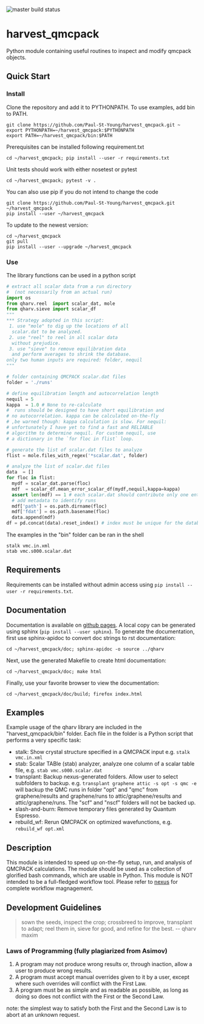 ![master build status](https://api.travis-ci.org/Paul-St-Young/harvest_qmcpack.svg?branch=master)
# harvest_qmcpack
Python module containing useful routines to inspect and modify qmcpack objects.

## Quick Start

### Install
Clone the repository and add it to PYTHONPATH. To use examples, add bin to PATH.
```shell
git clone https://github.com/Paul-St-Young/harvest_qmcpack.git ~
export PYTHONPATH=~/harvest_qmcpack:$PYTHONPATH
export PATH=~/harvest_qmcpack/bin:$PATH
```

Prerequisites can be installed following requirement.txt
```shell
cd ~/harvest_qmcpack; pip install --user -r requirements.txt
```

Unit tests should work with either nosetest or pytest
```shell
cd ~/harvest_qmcpack; pytest -v .
```

You can also use pip if you do not intend to change the code
```shell
git clone https://github.com/Paul-St-Young/harvest_qmcpack.git ~/harvest_qmcpack
pip install --user ~/harvest_qmcpack
```
To update to the newest version:
```shell
cd ~/harvest_qmcpack
git pull
pip install --user --upgrade ~/harvest_qmcpack
```

### Use
The library functions can be used in a python script
```python
# extract all scalar data from a run directory 
#  (not necessarily from an actual run)
import os
from qharv.reel  import scalar_dat, mole
from qharv.sieve import scalar_df
"""
*** Strategy adopted in this script:
 1. use "mole" to dig up the locations of all 
  scalar.dat to be analyzed.
 2. use "reel" to reel in all scalar data 
  without prejudice.
 3. use "sieve" to remove equilibration data 
  and perform averages to shrink the database.
only two human inputs are required: folder, nequil
"""

# folder containing QMCPACK scalar.dat files
folder = './runs'

# define equilibration length and autocorrelation length
nequil = 5
kappa  = 1.0 # None to re-calculate
#  runs should be designed to have short equilibration and
# no autocorrelation. kappa can be calculated on-the-fly
# ,be warned though: kappa calculation is slow. For nequil:
# unfortunately I have yet to find a fast and RELIABLE
# algorithm to determine nequil. For custom nequil, use
# a dictionary in the `for floc in flist` loop.

# generate the list of scalar.dat files to analyze
flist = mole.files_with_regex('*scalar.dat', folder)

# analyze the list of scalar.dat files
data  = []
for floc in flist:
  mydf = scalar_dat.parse(floc)
  mdf  = scalar_df.mean_error_scalar_df(mydf,nequil,kappa=kappa)
  assert len(mdf) == 1 # each scalar.dat should contribute only one entry
  # add metadata to identify runs
  mdf['path'] = os.path.dirname(floc)
  mdf['fdat'] = os.path.basename(floc)
  data.append(mdf)
df = pd.concat(data).reset_index() # index must be unique for the database to be saved
```

The examples in the "bin" folder can be ran in the shell
```shell
stalk vmc.in.xml
stab vmc.s000.scalar.dat
```

## Requirements
Requirements can be installed without admin access using `pip install --user -r requirements.txt`.

## Documentation
Documentation is available on [github pages][doc html]. A local copy can be generated using sphinx (`pip install --user sphinx`).
To generate the documentation, first use sphinx-apidoc to convert doc strings to rst documentation:
```shell
cd ~/harvest_qmcpack/doc; sphinx-apidoc -o source ../qharv
```
Next, use the generated Makefile to create html documentation:
```shell
cd ~/harvest_qmcpack/doc; make html
```
Finally, use your favorite browser to view the documentation:
```shell
cd ~/harvest_qmcpack/doc/build; firefox index.html
```

## Examples
Example usage of the qharv library are included in the "harvest_qmcpack/bin" folder. Each file in the folder is a Python script that performs a very specific task:
* stalk: Show crystal structure specified in a QMCPACK input e.g. `stalk vmc.in.xml`
* stab: Scalar TABle (stab) analyzer, analyze one column of a scalar table file, e.g. `stab vmc.s000.scalar.dat`
* transplant: Backup nexus-generated folders. Allow user to select subfolders to backup. e.g. `transplant graphene attic -s opt -s qmc -e` will backup the QMC runs in folder "opt" and "qmc" from graphene/results and graphene/runs to attic/graphene/results and attic/graphene/runs. The "scf" and "nscf" folders will not be backed up.
* slash-and-burn: Remove temporary files generated by Quantum Espresso.
* rebuild_wf: Rerun QMCPACK on optimized wavefunctions, e.g. `rebuild_wf opt.xml`

## Description
This module is intended to speed up on-the-fly setup, run, and analysis of QMCPACK calculations. The module should be used as a collection of glorified bash commands, which are usable in Python.
This module is NOT intended to be a full-fledged workflow tool. Please refer to [nexus][nexus] for complete workflow magnagement.

## Development Guidelines
>sown the seeds, inspect the crop;
>crossbreed to improve, transplant to adapt;
>reel them in, sieve for good, and refine for the best.
>-- qharv maxim

### Laws of Programming (fully plagiarized from Asimov)
1. A program may not produce wrong results or, through inaction, allow a user to produce wrong results.
2. A program must accept manual overrides given to it by a user, except where such overrides will conflict with the First Law.
3. A program must be as simple and as readable as possible, as long as doing so does not conflict with the First or the Second Law.

note: the simplest way to satisfy both the First and the Second Law is to abort at an unknown request.

[nexus]:http://qmcpack.org/nexus/
[doc html]: https://paul-st-young.github.io/harvest_qmcpack/
